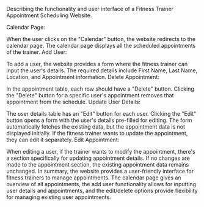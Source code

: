 Describing the functionality and user interface of a Fitness Trainer Appointment Scheduling Website.

Calendar Page:

When the user clicks on the "Calendar" button, the website redirects to the calendar page.
The calendar page displays all the scheduled appointments of the trainer.
Add User:

To add a user, the website provides a form where the fitness trainer can input the user's details.
The required details include First Name, Last Name, Location, and Appointment information.
Delete Appointment:

In the appointment table, each row should have a "Delete" button.
Clicking the "Delete" button for a specific user's appointment removes that appointment from the schedule.
Update User Details:

The user details table has an "Edit" button for each user.
Clicking the "Edit" button opens a form with the user's details pre-filled for editing.
The form automatically fetches the existing data, but the appointment data is not displayed initially.
If the fitness trainer wants to update the appointment, they can edit it separately.
Edit Appointment:

When editing a user, if the trainer wants to modify the appointment, there's a section specifically for updating appointment details.
If no changes are made to the appointment section, the existing appointment data remains unchanged.
In summary, the website provides a user-friendly interface for fitness trainers to manage appointments. The calendar page gives an overview of all appointments, the add user functionality allows for inputting user details and appointments, and the edit/delete options provide flexibility for managing existing user appointments.

